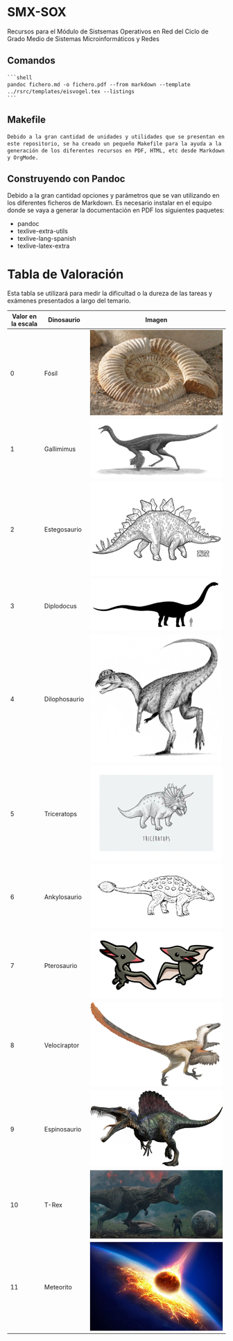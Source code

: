 # SMX-SOX

Recursos para el Módulo de Sistsemas Operativos en Red del Ciclo de Grado Medio de Sistemas Microinformáticos y Redes

## Comandos 

	```shell
	pandoc fichero.md -o fichero.pdf --from markdown --template ../rsrc/templates/eisvogel.tex --listings
	```


## Makefile

	Debido a la gran cantidad de unidades y utilidades que se presentan en este repositorio, se ha creado un pequeño Makefile para la ayuda a la generación de los diferentes recursos en PDF, HTML, etc desde Markdown y OrgMode.

## Construyendo con Pandoc

Debido a la gran cantidad opciones y parámetros que se van utilizando en los diferentes ficheros de Markdown. Es necesario instalar en el equipo donde se vaya a generar la documentación en PDF los siguientes paquetes:

* pandoc
* texlive-extra-utils
* texlive-lang-spanish 
* texlive-latex-extra

# Tabla de Valoración

Esta tabla se utilizará para medir la dificultad o la dureza de las tareas y exámenes presentados a largo del temario.


| Valor en la escala | Dinosaurio | Imagen |
| ------------------ | -----------| ------ |
| 0 | Fósil | ![Fosil](rsrc/imgs/fosil.jpg)
| 1 | Gallimimus | ![Gallimimus](rsrc/imgs/Gallimimus.jpg) |
| 2 | Estegosaurio | ![Estegosaurio](rsrc/imgs/estegosaurio.jpg) |
| 3 | Diplodocus | ![Diplodocus](rsrc/imgs/diplodocus.jpg) |
| 4 | Dilophosaurio | ![Dilophousario](rsrc/imgs/dilophosaurus.jpg) |
| 5 | Triceratops | ![Triceratops](rsrc/imgs/triceratops.png) |
| 6 | Ankylosaurio  | ![Ankylosaurio](rsrc/imgs/ankylosaurio.jpg) |
| 7 | Pterosaurio | ![Pterosaurio](rsrc/imgs/pterodactyl.png)| 
| 8 | Velociraptor | ![Velociraptor](rsrc/imgs/Velociraptor.png)|
| 9 | Espinosaurio | ![Espinosaurio](rsrc/imgs/spino_large.png)|
| 10 | T-Rex | ![T-Rex](rsrc/imgs/trex.jpg)|
| 11 | Meteorito | ![Meteorito](rsrc/imgs/meteorito.png) |






